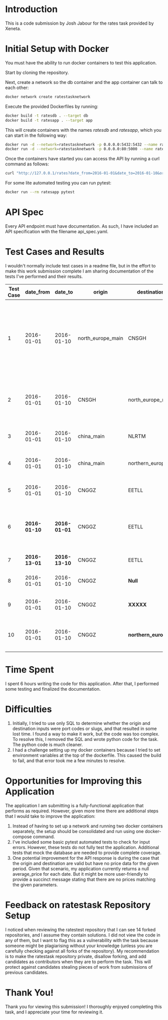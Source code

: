 # Introduction
This is a code submission by Josh Jabour for the rates task provided by Xeneta.

# Initial Setup with Docker

You must have the ability to run docker containers to test this application.

Start by cloning the repository.

Next, create a network so the db container and the app container can talk to each other:

```bash
docker network create ratestasknetwork
```

Execute the provided Dockerfiles by running:

```bash
docker build -t ratesdb . --target db
docker build -t ratesapp . --target app
```

This will create containers with the names *ratesdb* and *ratesapp*, which you can start in the following way:

```bash
docker run -d --network=ratestasknetwork -p 0.0.0.0:5432:5432 --name ratesdb ratesdb
docker run -d --network=ratestasknetwork -p 0.0.0.0:80:5000 --name ratesapp ratesapp
```

Once the containers have started you can access the API by running a curl command as follows:

```bash
curl "http://127.0.0.1/rates?date_from=2016-01-01&date_to=2016-01-10&origin=CNSGH&destination=north_europe_main"
```

For some lite automated testing you can run pytest:
```bash
docker run --rm ratesapp pytest
```

# API Spec

Every API endpoint must have documentation. As such, I have included an API specification with the filename api_spec.yaml.

# Test Cases and Results

I wouldn't normally include test cases in a readme file, but in the effort to make this work submission complete I am sharing documentation of the tests I've performed and their results.

| Test Case | date_from  | date_to    | origin           | destination       | Results                                                                                   | Pass/Fail |
|-----------|------------|------------|------------------|-------------------|--------------------------------------------------------------------------------------------|-----------|
| 1         | 2016-01-01 | 2016-01-10 | north_europe_main| CNSGH             | Matches results provided in readme. For average_price, 3+ rates gives the rounded average, 1-2 rates gives null, and 0 rates gives null. | PASS      |
| 2         | 2016-01-01 | 2016-01-10 | CNSGH            | north_europe_main | Includes dates, but average_price are all nulls because no records exist for this route   | PASS      |
| 3         | 2016-01-01 | 2016-01-10 | china_main       | NLRTM             | PASS (checked results using manual queries)                                               | PASS      |
| 4         | 2016-01-01 | 2016-01-10 | china_main       | northern_europe   | PASS (checked results using manual queries)                                               | PASS      |
| 5         | 2016-01-01 | 2016-01-10 | CNGGZ            | EETLL             | PASS (checked results using manual queries)                                               | PASS      |
| 6         | **2016-01-10** | **2016-01-01** | CNGGZ            | EETLL             | "Error": "Invalid date range. The date_from must be earlier than the date_to"             | PASS      |
| 7         | **2016-13-01** | **2016-13-10** | CNGGZ            | EETLL             | "Error": "Invalid date format"                                                            | PASS      |
| 8         | 2016-01-01 | 2016-01-10 | CNGGZ            | **Null**              | "Error": "Missing query parameters"                                                       | PASS      |
| 9         | 2016-01-01 | 2016-01-10 | CNGGZ            | **XXXXX**             | "Error": "Port code XXXXX does not exist."                                                | PASS      |
| 10        | 2016-01-01 | 2016-01-10 | CNGGZ            | **northern_europ**    | "Error": "Region northern_europ does not exist."                                          | PASS      |

# Time Spent

I spent 6 hours writing the code for this application. After that, I performed some testing and finalized the documentation.

# Difficulties

1. Initially, I tried to use only SQL to determine whether the origin and destination inputs were port codes or slugs, and that resulted in some lost time. I found a way to make it work, but the code was too complex. To resolve this, I removed the SQL and wrote python code for the task. The python code is much cleaner.
1. I had a challenge setting up my docker containers because I tried to set environment variables at the top of the dockerfile. This caused the build to fail, and that error took me a few minutes to resolve.

# Opportunities for Improving this Application

The application I am submitting is a fully-functional application that performs as required. However, given more time there are additional steps that I would take to improve the application:
1. Instead of having to set up a network and running two docker containers separately, the setup should be consolidated and run using one docker-compose command.
1. I've included some basic pytest automated tests to check for input errors. However, these tests do not fully test the application. Additional tests that mock the database are needed to provide complete coverage.
1. One potential improvement for the API response is during the case that the origin and destination are valid but have no price data for the given period. Given that scenario, my application currently returns a null average_price for each date. But it might be more user-friendly to provide a succinct message stating that there are no prices matching the given parameters.

# Feedback on ratestask Repository Setup

I noticed when reviewing the ratestest repository that I can see 14 forked repositories, and I assume they contain solutions. I did not view the code in any of them, but I want to flag this as a vulnerability with the task because someone might be plagiarising without your knowledge (unless you are carefully checking against all forks of the repository). My recommendation is to make the ratestask repository private, disallow forking, and add candidates as contributors when they are to perform the task. This will protect against candidates stealing pieces of work from submissions of previous candidates.

# Thank You!

Thank you for viewing this submission! I thoroughly enjoyed completing this task, and I appreciate your time for reviewing it.
